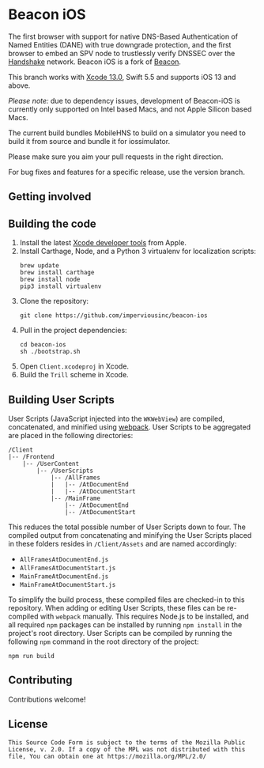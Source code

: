 Beacon iOS 
===============

The first browser with support for native DNS-Based Authentication of Named Entities (DANE) with true downgrade protection, and the first browser to embed an SPV node to trustlessly verify DNSSEC over the [Handshake](https://handshake.org) network. Beacon iOS is a fork of [Beacon](https://github.com/mozilla-mobile/firefox-ios).

This branch works with [Xcode 13.0](https://developer.apple.com/services-account/download?path=/Developer_Tools/Xcode_13/Xcode_13.xip), Swift 5.5 and supports iOS 13 and above.

*Please note:* due to dependency issues, development of Beacon-iOS is currently only supported on Intel based Macs, and not Apple Silicon based Macs.

The current build bundles MobileHNS to build on a simulator you need to build it from source and bundle it for iossimulator. 

Please make sure you aim your pull requests in the right direction.

For bug fixes and features for a specific release, use the version branch.

Getting involved
----------------

Building the code
-----------------

1. Install the latest [Xcode developer tools](https://developer.apple.com/xcode/downloads/) from Apple.
1. Install Carthage, Node, and a Python 3 virtualenv for localization scripts:
    ```shell
    brew update
    brew install carthage
    brew install node
    pip3 install virtualenv
    ```
1. Clone the repository:
    ```shell
    git clone https://github.com/imperviousinc/beacon-ios
    ```
1. Pull in the project dependencies:
    ```shell
    cd beacon-ios
    sh ./bootstrap.sh
    ```
1. Open `Client.xcodeproj` in Xcode.
1. Build the `Trill` scheme in Xcode.

Building User Scripts
-----------------

User Scripts (JavaScript injected into the `WKWebView`) are compiled, concatenated, and minified using [webpack](https://webpack.js.org/). User Scripts to be aggregated are placed in the following directories:

```none
/Client
|-- /Frontend
    |-- /UserContent
        |-- /UserScripts
            |-- /AllFrames
            |   |-- /AtDocumentEnd
            |   |-- /AtDocumentStart
            |-- /MainFrame
                |-- /AtDocumentEnd
                |-- /AtDocumentStart
```

This reduces the total possible number of User Scripts down to four. The compiled output from concatenating and minifying the User Scripts placed in these folders resides in `/Client/Assets` and are named accordingly:

* `AllFramesAtDocumentEnd.js`
* `AllFramesAtDocumentStart.js`
* `MainFrameAtDocumentEnd.js`
* `MainFrameAtDocumentStart.js`

To simplify the build process, these compiled files are checked-in to this repository. When adding or editing User Scripts, these files can be re-compiled with `webpack` manually. This requires Node.js to be installed, and all required `npm` packages can be installed by running `npm install` in the project's root directory. User Scripts can be compiled by running the following `npm` command in the root directory of the project:

```shell
npm run build
```

Contributing
-----------------

Contributions welcome!

License
-----------------

    This Source Code Form is subject to the terms of the Mozilla Public
    License, v. 2.0. If a copy of the MPL was not distributed with this
    file, You can obtain one at https://mozilla.org/MPL/2.0/
